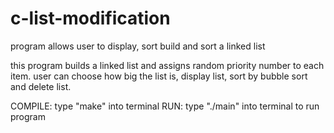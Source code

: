 # c-list-modification
program allows user to display, sort build and sort a linked list

this program builds a linked list and assigns random priority number to each item.
user can choose how big the list is, display list, sort by bubble sort and delete list.

COMPILE: type "make" into terminal
RUN: type "./main" into terminal to run program
